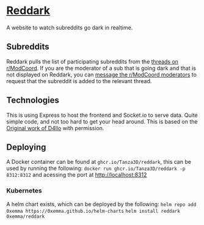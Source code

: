 # [Reddark](https://reddark.untone.uk/)
A website to watch subreddits go dark in realtime.

## Subreddits
Reddark pulls the list of participating subreddits from the [threads on r/ModCoord](https://reddit.com/r/ModCoord/comments/1401qw5/incomplete_and_growing_list_of_participating/). If you are the moderator of a sub that is going dark and that is not displayed on Reddark, you can [message the r/ModCoord moderators](https://reddit.com/message/compose?to=/r/ModCoord) to request that the subreddit is added to the relevant thread.

## Technologies
This is using Express to host the frontend and Socket.io to serve data. Quite simple code, and not too hard to get your head around.
This is based on the [Original work of D4llo](https://github.com/D4llo/Reddark) with permission.


## Deploying

A Docker container can be found at `ghcr.io/Tanza3D/reddark`, this can be used by running the following:
`docker run ghcr.io/Tanza3D/reddark -p 8312:8312` and acessing the port at [http://localhost:8312](https://localhost:8312)

### Kubernetes
A helm chart exists, which can be deployed by the following:
`helm repo add 0xemma https://0xemma.github.io/helm-charts`
`helm install reddark 0xemma/reddark`
